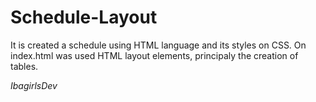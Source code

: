 # Schedule-Layout
It is created a schedule using HTML language and its styles on CSS. 
On index.html was used HTML layout elements, principaly the creation of tables.  

*IbagirlsDev* 
